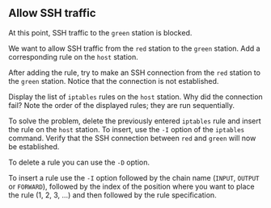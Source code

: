 ## Allow SSH traffic

At this point, SSH traffic to the `green` station is blocked.

We want to allow SSH traffic from the `red` station to the `green` station. Add a corresponding rule on the `host` station.

After adding the rule, try to make an SSH connection from the `red` station to the `green` station. Notice that the connection is not established.

Display the list of `iptables` rules on the `host` station. Why did the connection fail? Note the order of the displayed rules; they are run sequentially.

To solve the problem, delete the previously entered `iptables` rule and insert the rule on the `host` station. To insert, use the `-I` option of the `iptables` command. Verify that the SSH connection between `red` and `green` will now be established.

To delete a rule you can use the `-D` option.

To insert a rule use the `-I` option followed by the chain name (`INPUT`, `OUTPUT` or `FORWARD`), followed by the index of the position where you want to place the rule (1, 2, 3, …) and then followed by the rule specification.

